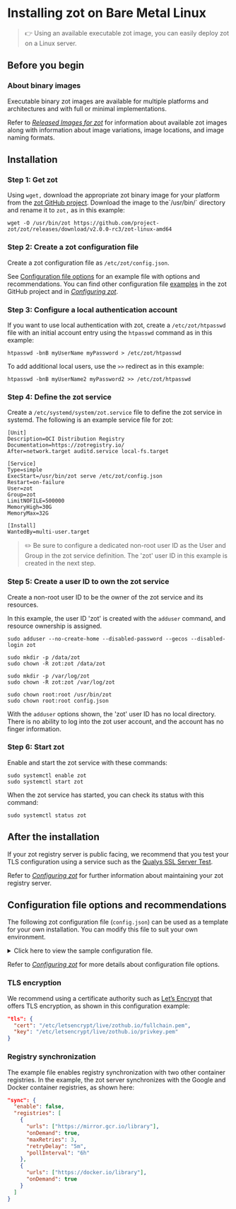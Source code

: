 # Installing zot on Bare Metal Linux

> :point_right: Using an available executable zot image, you can easily deploy zot on a Linux server.

## Before you begin

### About binary images

Executable binary zot images are available for multiple platforms and
architectures and with full or minimal implementations.

Refer to [*Released Images for zot*](../general/releases.md) for
information about available zot images along with information about
image variations, image locations, and image naming formats.

## Installation

### Step 1: Get zot

Using `wget,` download the appropriate zot binary image for your
platform from the [zot GitHub
project](https://github.com/project-zot/zot/releases). Download the
image to the\`/usr/bin/\` directory and rename it to `zot,` as in this
example:

    wget -O /usr/bin/zot https://github.com/project-zot/zot/releases/download/v2.0.0-rc3/zot-linux-amd64

### Step 2: Create a zot configuration file

Create a zot configuration file as `/etc/zot/config.json`.

See [Configuration file options](#config-file-options) for an example file with
options and recommendations. You can find other configuration file
[examples](https://github.com/project-zot/zot/tree/main/examples) in the
zot GitHub project and in [*Configuring zot*](../admin-guide/admin-configuration.md).

### Step 3: Configure a local authentication account

If you want to use local authentication with zot, create a
`/etc/zot/htpasswd` file with an initial account entry using the
`htpasswd` command as in this example:

    htpasswd -bnB myUserName myPassword > /etc/zot/htpasswd

To add additional local users, use the `>>` redirect as in this example:

    htpasswd -bnB myUserName2 myPassword2 >> /etc/zot/htpasswd

### Step 4: Define the zot service

Create a `/etc/systemd/system/zot.service` file to define the zot service in systemd. The following is an example service file for zot:

    [Unit]
    Description=OCI Distribution Registry
    Documentation=https://zotregistry.io/
    After=network.target auditd.service local-fs.target

    [Service]
    Type=simple
    ExecStart=/usr/bin/zot serve /etc/zot/config.json
    Restart=on-failure
    User=zot
    Group=zot
    LimitNOFILE=500000
    MemoryHigh=30G
    MemoryMax=32G

    [Install]
    WantedBy=multi-user.target

> :pencil2:
> Be sure to configure a dedicated non-root user ID as the User and Group in the zot service definition. The 'zot' user ID in this example is created in the next step.


### Step 5: Create a user ID to own the zot service

Create a non-root user ID to be the owner of the zot service and its resources.

In this example, the user ID 'zot' is created with the `adduser` command, and resource ownership is assigned.

    sudo adduser --no-create-home --disabled-password --gecos --disabled-login zot

    sudo mkdir -p /data/zot
    sudo chown -R zot:zot /data/zot

    sudo mkdir -p /var/log/zot
    sudo chown -R zot:zot /var/log/zot

    sudo chown root:root /usr/bin/zot
    sudo chown root:root config.json

With the `adduser` options shown, the 'zot' user ID has no local
directory. There is no ability to log into the zot user account, and the
account has no finger information.

### Step 6: Start zot

Enable and start the zot service with these commands:

    sudo systemctl enable zot
    sudo systemctl start zot

When the zot service has started, you can check its status with this
command:

    sudo systemctl status zot

## After the installation

If your zot registry server is public facing, we recommend that you test
your TLS configuration using a service such as the [Qualys SSL Server
Test](https://www.ssllabs.com/ssltest/).

Refer to [*Configuring zot*](../admin-guide/admin-configuration.md) for further information about maintaining your zot registry server.

<a name="config-file-options"></a>

## Configuration file options and recommendations

The following zot configuration file (`config.json`) can be used as a
template for your own installation. You can modify this file to suit
your own environment.


<details>
  <summary markdown="span">Click here to view the sample configuration file.</summary>

``` json
{
  "distSpecVersion":"1.0.1",
  "storage":{
    "dedupe": true,
    "gc": true,
    "gcDelay": "1h",
    "gcInterval": "6h",
    "rootDirectory":"/data/zot/"
  },
  "http": {
    "address":"0.0.0.0",
    "port":"443",
    "realm":"zot",
    "tls": {
      "cert": "/etc/letsencrypt/live/zothub.io/fullchain.pem",
      "key": "/etc/letsencrypt/live/zothub.io/privkey.pem"
    },
    "auth": {
      "htpasswd": {
        "path": "/etc/zot/htpasswd"
      },
      "failDelay": 5
    },
    "allowReadAccess": true
  },
  "log":{
    "level":"debug",
    "output":"/var/log/zot/zot.log",
    "audit":"/var/log/zot/zot-audit.log"
  },
  "extensions": {
    "search": {
      "enable": true,
      "cve": {
        "updateInterval": "24h"
      }
    },
    "sync": {
      "enable": false,
      "registries": [
        {
          "urls": ["https://mirror.gcr.io/library"],
          "onDemand": true,
          "maxRetries": 3,
          "retryDelay": "5m",
          "pollInterval": "6h"
        },
        {
          "urls": ["https://docker.io/library"],
          "onDemand": true
        }
      ]
    },
    "scrub": {
      "interval": "24h"
    }
  }
}
```

</details>

Refer to [*Configuring zot*](../admin-guide/admin-configuration.md) for more details about configuration file options.

### TLS encryption

We recommend using a certificate authority such as [Let’s
Encrypt](https://letsencrypt.org/) that offers TLS encryption, as shown
in this configuration example:

``` json
"tls": {
  "cert": "/etc/letsencrypt/live/zothub.io/fullchain.pem",
  "key": "/etc/letsencrypt/live/zothub.io/privkey.pem"
}
```

### Registry synchronization

The example file enables registry synchronization with two other
container registries. In the example, the zot server synchronizes with
the Google and Docker container registries, as shown here:

``` json
"sync": {
  "enable": false,
  "registries": [
    {
      "urls": ["https://mirror.gcr.io/library"],
      "onDemand": true,
      "maxRetries": 3,
      "retryDelay": "5m",
      "pollInterval": "6h"
    },
    {
      "urls": ["https://docker.io/library"],
      "onDemand": true
    }
  ]
}
```

